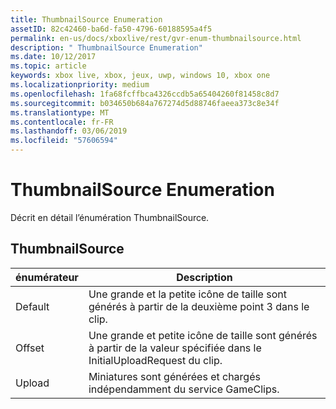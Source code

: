 ```yaml
---
title: ThumbnailSource Enumeration
assetID: 82c42460-ba6d-fa50-4796-60188595a4f5
permalink: en-us/docs/xboxlive/rest/gvr-enum-thumbnailsource.html
description: " ThumbnailSource Enumeration"
ms.date: 10/12/2017
ms.topic: article
keywords: xbox live, xbox, jeux, uwp, windows 10, xbox one
ms.localizationpriority: medium
ms.openlocfilehash: 1fa68fcffbca4326ccdb5a65404260f81458c8d7
ms.sourcegitcommit: b034650b684a767274d5d88746faeea373c8e34f
ms.translationtype: MT
ms.contentlocale: fr-FR
ms.lasthandoff: 03/06/2019
ms.locfileid: "57606594"
---
```

# <a name="thumbnailsource-enumeration"></a>ThumbnailSource Enumeration
Décrit en détail l’énumération ThumbnailSource. 
<a id="ID4ER"></a>

 
## <a name="thumbnailsource"></a>ThumbnailSource
 
| <b>énumérateur</b>| <b>Description</b>| 
| --- | --- | 
| Default| Une grande et la petite icône de taille sont générés à partir de la deuxième point 3 dans le clip.| 
| Offset| Une grande et petite icône de taille sont générés à partir de la valeur spécifiée dans le InitialUploadRequest du clip.| 
| Upload| Miniatures sont générées et chargés indépendamment du service GameClips.| 
  